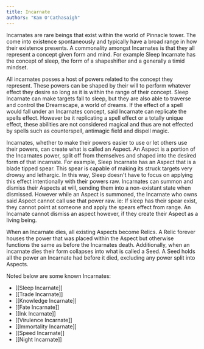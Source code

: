 ```yaml
---
title: Incarnate
authors: "Kam O'Cathasaigh"
---
```


Incarnates are rare beings that exist within the world of Pinnacle tower. The come into existence spontaneously and typically have a broad range in how their existence presents. A commonality amongst Incarnates is that they all represent a concept given form and mind. For example Sleep Incarnate has the concept of sleep, the form of a shapeshifter and a generally a timid mindset.

All incarnates posses a host of powers related to the concept they represent. These powers can be shaped by their will to perform whatever effect they desire so long as it is within the range of their concept. Sleep Incarnate can make targets fall to sleep, but they are also able to traverse and control the Dreamscape, a world of dreams. If the effect of a spell would fall under an Incarnates concept, said Incarnate can replicate the spells effect. However be it replicating a spell effect or a totally unique effect, these abilities are not considered magical and thus are not effected by spells such as counterspell, antimagic field and dispell magic.

Incarnates, whether to make their powers easier to use or let others use their powers, can create what is called an Aspect. An Aspect is a portion of the Incarnates power, split off from themselves and shaped into the desired form of that incarnate. For example, Sleep Incarnate has an Aspect that is a blade tipped spear. This spear is capable of making its struck targets very drowsy and lethargic. In this way, Sleep doesn't have to focus on applying this effect intentionally with their powers raw. Incarnates can summon and dismiss their Aspects at will, sending them into a non-existant state when dismissed. However while an Aspect is summoned, the Incarnate who owns said Aspect cannot call use that power raw. ie: If sleep has their spear exist, they cannot point at someone and apply the spears effect from range. An Incarnate cannot dismiss an aspect however, if they create their Aspect as a living being.

When an Incarnate dies, all existing Aspects become Relics. A Relic forever houses the power that was placed within the Aspect but otherwise functions the same as before the Incarnates death. Additionally, when an incarnate dies their form collapses into what is called a Seed. A Seed holds all the power an Incarnate had before it died, excluding any power split into Aspects.

Noted below are some known Incarnates:

- [[Sleep Incarnate]]
- [[Trade Incarnate]]
- [[Knowledge Incarnate]]
- [[Fate Incarnate]]
- [[Ink Incarnate]]
- [[Virulence Incarnate]]
- [[Immortality Incarnate]]
- [[Speed Incarnate]]
- [[Night Incarnate]]
